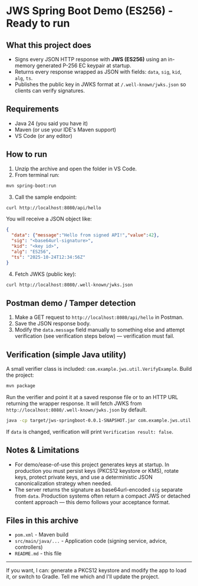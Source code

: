 # JWS Spring Boot Demo (ES256) - Ready to run

## What this project does
- Signs every JSON HTTP response with **JWS (ES256)** using an in-memory generated P-256 EC keypair at startup.
- Returns every response wrapped as JSON with fields: `data`, `sig`, `kid`, `alg`, `ts`.
- Publishes the public key in JWKS format at `/.well-known/jwks.json` so clients can verify signatures.

## Requirements
- Java 24 (you said you have it)
- Maven (or use your IDE's Maven support)
- VS Code (or any editor)

## How to run
1. Unzip the archive and open the folder in VS Code.
2. From terminal run:
```bash
mvn spring-boot:run
```
3. Call the sample endpoint:
```bash
curl http://localhost:8080/api/hello
```
You will receive a JSON object like:
```json
{
  "data": {"message":"Hello from signed API!","value":42},
  "sig": "<base64url-signature>",
  "kid": "<key id>",
  "alg": "ES256",
  "ts": "2025-10-24T12:34:56Z"
}
```

4. Fetch JWKS (public key):
```bash
curl http://localhost:8080/.well-known/jwks.json
```

## Postman demo / Tamper detection
1. Make a GET request to `http://localhost:8080/api/hello` in Postman.
2. Save the JSON response body.
3. Modify the `data.message` field manually to something else and attempt verification (see verification steps below) — verification must fail.

## Verification (simple Java utility)
A small verifier class is included: `com.example.jws.util.VerifyExample`.
Build the project:
```bash
mvn package
```
Run the verifier and point it at a saved response file or to an HTTP URL returning the wrapper response. It will fetch JWKS from `http://localhost:8080/.well-known/jwks.json` by default.
```bash
java -cp target/jws-springboot-0.0.1-SNAPSHOT.jar com.example.jws.util.VerifyExample /path/to/response.json
```

If `data` is changed, verification will print `Verification result: false`.

## Notes & Limitations
- For demo/ease-of-use this project generates keys at startup. In production you must persist keys (PKCS12 keystore or KMS), rotate keys, protect private keys, and use a deterministic JSON canonicalization strategy when needed.
- The server returns the signature as base64url-encoded `sig` separate from `data`. Production systems often return a compact JWS or detached content approach — this demo follows your acceptance format.

## Files in this archive
- `pom.xml` - Maven build
- `src/main/java/...` - Application code (signing service, advice, controllers)
- `README.md` - this file

---
If you want, I can: generate a PKCS12 keystore and modify the app to load it, or switch to Gradle. Tell me which and I'll update the project.
